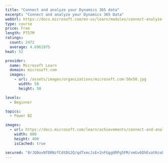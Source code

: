 ```yaml
---
title: "Connect and analyze your Dynamics 365 data​"
excerpt: "Connect and analyze your Dynamics 365 Data​"
webUrl: https://docs.microsoft.com/en-us/learn/modules/connect-analyze-dynamics-365-data/
type: course
price: Free
length: PT57M
ratings:
  count: 2472
  average: 4.6961975
heat: 52

provider:
  name: Microsoft Learn
  domain: microsoft.com
  images:
    - url: /assets/images/organizations/microsoft.com-50x50.jpg
      width: 50
      height: 50

levels:
  - Beginner

topics:
  - Power BI

images:
  - url: https://docs.microsoft.com/learn/achievements/connect-and-analyze-your-microsoft-dynamics-365-data-social.png
    width: 800
    height: 400
    isCached: true

secured: "8rJQ0ovNfDRNzfCdtDG2Q/qdTxmcJsE+2nFGggURPg5FM/vmGv6DhEvatKcohd4+rJEaE7+fstYeoO10wdSpyZZ2oF2FGYR4//v8Sj0DMw3bysj5Hu5WjSNvFPMSkAf9xxiQ1A9ShC2wDPdmzCqDLyD6MD6ZPsFfKTnxbRJ6aaLQtS9ua6QmQ4qO7KcWWTQ2y3o++M4ZD4zmIiOqqr+kj4l5q7OJfXDERm2kUpjLuzk2sWSveAWlVLLciSC8kYf7j6bFaDgtLwR46SAJmI/tRMg/sZHtPXSLKj9UsByV1ftkidBiBb0+s1s0BixeqXT59++BQyNdWpH5bZY2dQoDcUrL9Ch8/A8lvoIXRqH5E6dQtW26paCcSgAZ+h90WPvmcLeRm1nyhUI8E8KO9SOJjCMjf464WyKoAVuZXPij4YI=;lV+USSbk84VBImHip7x63w=="
---
```


